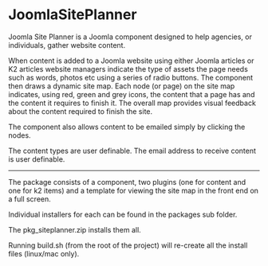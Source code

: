 # JoomlaSitePlanner

Joomla Site Planner is a Joomla component designed to help agencies, or individuals, gather website content.

When content is added to a Joomla website using either Joomla articles or K2 articles website managers indicate
the type of assets the page needs such as words, photos etc using a series of radio buttons. The component then draws a dynamic site map. Each node (or page) on the site map indicates, using red, green and grey icons, the content that a page has and the content it requires to finish it. The overall map provides visual feedback about the content required to finish the site.

The component also allows content to be emailed simply by clicking the nodes.

The content types are user definable.
The email address to receive content is user definable.

-------------------------------------

The package consists of a component, two plugins (one for content and one for k2 items) and a template for viewing the site map in the front end on a full screen.

Individual installers for each can be found in the packages sub folder.

The pkg_siteplanner.zip installs them all.

Running build.sh (from the root of the project) will re-create all the install files (linux/mac only).

